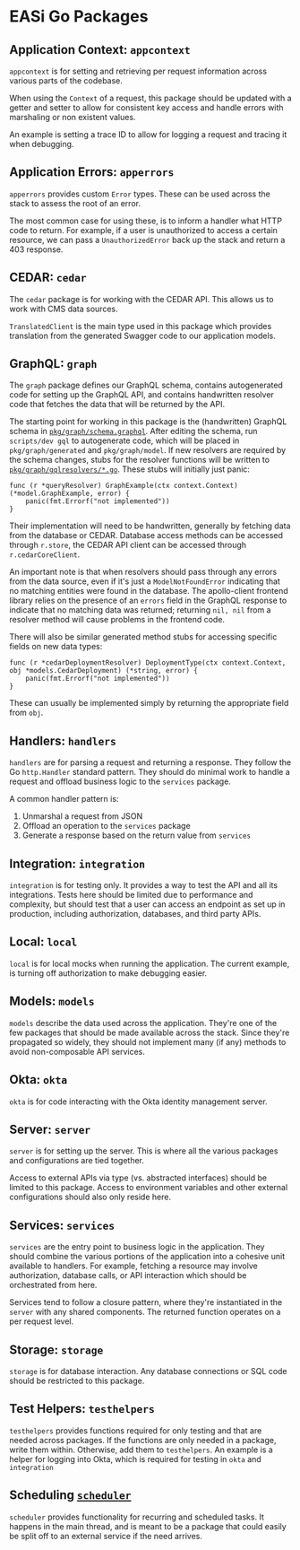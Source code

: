 # EASi Go Packages

## Application Context: `appcontext`

`appcontext` is for setting
and retrieving
per request information
across various parts of the codebase.

When using the `Context` of a request,
this package should be updated
with a getter and setter
to allow for consistent key access
and handle errors with marshaling
or non existent values.

An example is setting a trace ID
to allow for logging a request
and tracing it when debugging.

## Application Errors: `apperrors`

`apperrors` provides custom `Error` types.
These can be used across the stack
to assess the root of an error.

The most common case for using these,
is to inform a handler what HTTP code to return.
For example,
if a user is unauthorized to access a certain resource,
we can pass a `UnauthorizedError` back up the stack
and return a 403 response.

## CEDAR: `cedar`

The `cedar` package is for working with the CEDAR API.
This allows us to work with CMS data sources.

`TranslatedClient` is the main type used in this package
which provides translation from the generated Swagger code
to our application models.

## GraphQL: `graph`

The `graph` package defines our GraphQL schema, contains autogenerated code for setting up the GraphQL API, and contains handwritten resolver code that fetches the data that will be returned by the API.

The starting point for working in this package is the (handwritten) GraphQL schema in [`pkg/graph/schema.graphql`](graph/schema/schema.graphql). After editing the schema, run `scripts/dev gql` to autogenerate code, which will be placed in `pkg/graph/generated` and `pkg/graph/model`. If new resolvers are required by the schema changes, stubs for the resolver functions will be written to [`pkg/graph/gqlresolvers/*.go`](./graph/schema.resolvers.go). These stubs will initially just panic:
```
func (r *queryResolver) GraphExample(ctx context.Context) (*model.GraphExample, error) {
	panic(fmt.Errorf("not implemented"))
}
```
Their implementation will need to be handwritten, generally by fetching data from the database or CEDAR. Database access methods can be accessed through `r.store`, the CEDAR API client can be accessed through `r.cedarCoreClient`.

An important note is that when resolvers should pass through any errors from the data source, even if it's just a `ModelNotFoundError` indicating that no matching entities were found in the database. The apollo-client frontend library relies on the presence of an `errors` field in the GraphQL response to indicate that no matching data was returned; returning `nil, nil` from a resolver method will cause problems in the frontend code.

There will also be similar generated method stubs for accessing specific fields on new data types:
```
func (r *cedarDeploymentResolver) DeploymentType(ctx context.Context, obj *models.CedarDeployment) (*string, error) {
	panic(fmt.Errorf("not implemented"))
}
```
These can usually be implemented simply by returning the appropriate field from `obj`.

## Handlers: `handlers`

`handlers` are for parsing a request and returning a response.
They follow the Go `http.Handler` standard pattern.
They should do minimal work to handle a request
and offload business logic to the `services` package.

A common handler pattern is:

1. Unmarshal a request from JSON
2. Offload an operation to the `services` package
3. Generate a response based on the return value from `services`

## Integration: `integration`

`integration` is for testing only.
It provides a way to test the API
and all its integrations.
Tests here should be limited due to performance and complexity,
but should test that a user can access an endpoint
as set up in production,
including authorization, databases, and third party APIs.

## Local: `local`

`local` is for local mocks when running the application.
The current example,
is turning off authorization to make debugging easier.

## Models: `models`

`models` describe the data used across the application.
They're one of the few packages
that should be made available across the stack.
Since they're propagated so widely,
they should not implement many (if any) methods
to avoid non-composable API services.

## Okta: `okta`

`okta` is for code interacting with the Okta identity management server.

## Server: `server`

`server` is for setting up the server.
This is where all the various packages
and configurations are tied together.

Access to external APIs via type (vs. abstracted interfaces)
should be limited to this package.
Access to environment variables and other external configurations
should also only reside here.

## Services: `services`

`services` are the entry point to business logic in the application.
They should combine the various portions of the application
into a cohesive unit available to handlers.
For example,
fetching a resource may involve authorization,
database calls,
or API interaction
which should be orchestrated from here.

Services tend to follow a closure pattern,
where they're instantiated in the `server`
with any shared components.
The returned function operates on a per request level.

## Storage: `storage`

`storage` is for database interaction.
Any database connections or SQL code
should be restricted to this package.

## Test Helpers: `testhelpers`

`testhelpers` provides functions required for only testing
and that are needed across packages.
If the functions are only needed in a package,
write them within.
Otherwise, add them to `testhelpers`.
An example is a helper for logging into Okta,
which is required for testing in `okta` and `integration`

## Scheduling [`scheduler`](/pkg/scheduler/scheduling.md)

`scheduler` provides functionality for recurring and scheduled tasks.
It happens in the main thread, and is meant to be a package that could
easily be split off to an external service if the need arrives.
